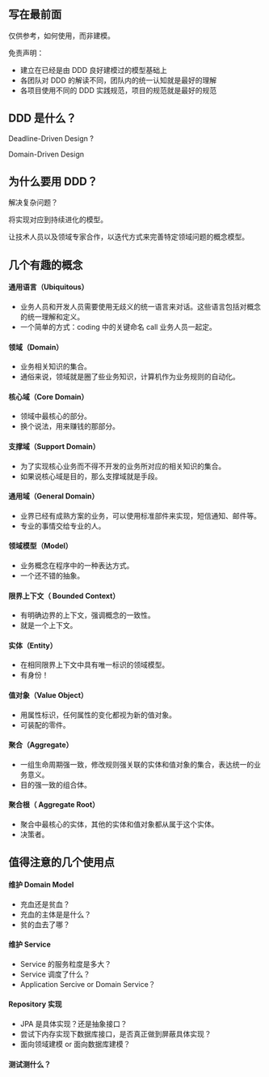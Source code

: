 ## 写在最前面
仅供参考，如何使用，而非建模。

免责声明：
- 建立在已经是由 DDD 良好建模过的模型基础上
- 各团队对 DDD 的解读不同，团队内的统一认知就是最好的理解
- 各项目使用不同的 DDD 实践规范，项目的规范就是最好的规范

## DDD 是什么？
Deadline-Driven Design ?

Domain-Driven Design

## 为什么要用 DDD？
解决复杂问题？

将实现对应到持续进化的模型。

让技术人员以及领域专家合作，以迭代方式来完善特定领域问题的概念模型。

## 几个有趣的概念
#### 通用语言（Ubiquitous）
- 业务人员和开发人员需要使用无歧义的统一语言来对话。这些语言包括对概念的统一理解和定义。
- 一个简单的方式：coding 中的关键命名 call 业务人员一起定。

#### 领域（Domain）
- 业务相关知识的集合。
- 通俗来说，领域就是圈了些业务知识，计算机作为业务规则的自动化。

#### 核心域（Core Domain）
- 领域中最核心的部分。
- 换个说法，用来赚钱的那部分。

#### 支撑域（Support Domain）
- 为了实现核心业务而不得不开发的业务所对应的相关知识的集合。
- 如果说核心域是目的，那么支撑域就是手段。

#### 通用域（General Domain）
- 业界已经有成熟方案的业务，可以使用标准部件来实现，短信通知、邮件等。
- 专业的事情交给专业的人。

#### 领域模型（Model）
- 业务概念在程序中的一种表达方式。
- 一个还不错的抽象。

#### 限界上下文（ Bounded Context）
- 有明确边界的上下文，强调概念的一致性。
- 就是一个上下文。

#### 实体（Entity）
- 在相同限界上下文中具有唯一标识的领域模型。
- 有身份！

#### 值对象（Value Object）
- 用属性标识，任何属性的变化都视为新的值对象。
- 可装配的零件。

#### 聚合（Aggregate）
- 一组生命周期强一致，修改规则强关联的实体和值对象的集合，表达统一的业务意义。
- 目的强一致的组合体。

#### 聚合根（ Aggregate Root）
- 聚合中最核心的实体，其他的实体和值对象都从属于这个实体。
- 决策者。

## 值得注意的几个使用点
#### 维护 Domain Model
- 充血还是贫血？
- 充血的主体是是什么？
- 贫的血去了哪？

#### 维护 Service
- Service 的服务粒度是多大？
- Service 调度了什么？
- Application Sercive or Domain Service？

#### Repository 实现
- JPA 是具体实现？还是抽象接口？
- 尝试下内存实现下数据库接口，是否真正做到屏蔽具体实现？
- 面向领域建模 or 面向数据库建模？

#### 测试测什么？

